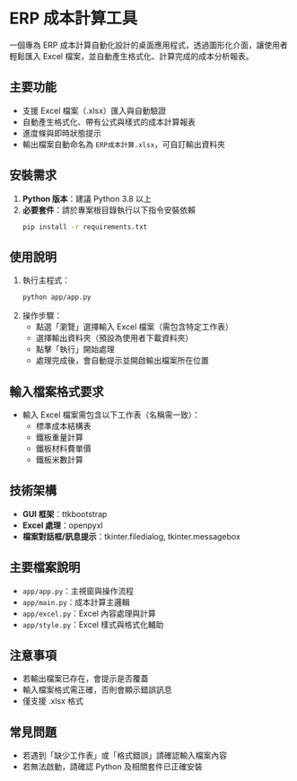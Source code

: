 # ERP 成本計算工具

一個專為 ERP 成本計算自動化設計的桌面應用程式，透過圖形化介面，讓使用者輕鬆匯入 Excel 檔案，並自動產生格式化、計算完成的成本分析報表。

## 主要功能

- 支援 Excel 檔案（.xlsx）匯入與自動驗證
- 自動產生格式化、帶有公式與樣式的成本計算報表
- 進度條與即時狀態提示
- 輸出檔案自動命名為 `ERP成本計算.xlsx`，可自訂輸出資料夾

## 安裝需求

1. **Python 版本**：建議 Python 3.8 以上
2. **必要套件**：請於專案根目錄執行以下指令安裝依賴
   ```bash
   pip install -r requirements.txt
   ```

## 使用說明

1. 執行主程式：
   ```bash
   python app/app.py
   ```
2. 操作步驟：
   - 點選「瀏覽」選擇輸入 Excel 檔案（需包含特定工作表）
   - 選擇輸出資料夾（預設為使用者下載資料夾）
   - 點擊「執行」開始處理
   - 處理完成後，會自動提示並開啟輸出檔案所在位置

## 輸入檔案格式要求

- 輸入 Excel 檔案需包含以下工作表（名稱需一致）：
  - 標準成本結構表
  - 鐵板重量計算
  - 鐵板材料費單價
  - 鐵板米數計算

## 技術架構

- **GUI 框架**：ttkbootstrap
- **Excel 處理**：openpyxl
- **檔案對話框/訊息提示**：tkinter.filedialog, tkinter.messagebox

## 主要檔案說明

- `app/app.py`：主視窗與操作流程
- `app/main.py`：成本計算主邏輯
- `app/excel.py`：Excel 內容處理與計算
- `app/style.py`：Excel 樣式與格式化輔助

## 注意事項

- 若輸出檔案已存在，會提示是否覆蓋
- 輸入檔案格式需正確，否則會顯示錯誤訊息
- 僅支援 .xlsx 格式

## 常見問題

- 若遇到「缺少工作表」或「格式錯誤」請確認輸入檔案內容
- 若無法啟動，請確認 Python 及相關套件已正確安裝